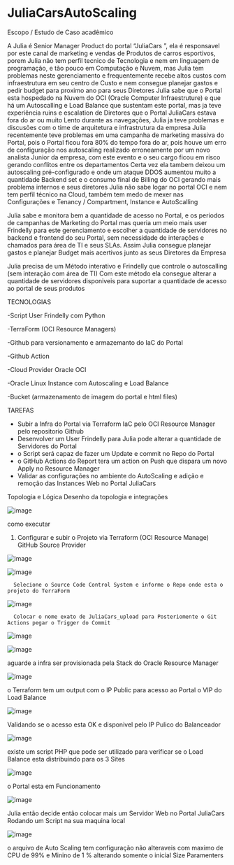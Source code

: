 # JuliaCarsAutoScaling


Escopo / Estudo de Caso acadêmico 


A Julia é Senior Manager Product do portal “JuliaCars ”, ela é responsavel por este canal de marketing e vendas de Produtos de carros esportivos, porem Julia não tem perfil tecnico de Tecnologia e nem em linguagem de programação, e tão pouco em Computação e Nuvem, mas Julia tem problemas neste gerenciamento e frequentemente recebe altos custos com infraestrutura em seu centro de Custo e nem consegue planejar gastos e pedir budget para proximo ano para seus Diretores
Julia sabe que o Portal esta hospedado na Nuvem do OCI (Oracle Computer Infraestruture) e que há um Autoscalling e Load Balance que sustentam este portal, mas ja teve experiência ruins e escalation de Diretores que o Portal JuliaCars estava fora do ar ou muito Lento durante as navegações, Julia ja teve problemas e discusões com o time de arquitetura e infrastrutura da empresa 
Julia recentemente teve problemas em uma campanha de marketing massiva do Portal, pois  o Portal ficou fora 80% do tempo fora do ar, pois houve um erro de configuração nos autoscaling realizado erroneamente por um novo analista Junior da empresa, com este evento e o seu cargo ficou em risco gerando conflitos entre os departamentos
Certa vez ela tambem deixou um autoscaling pré-configurado e onde um ataque DDOS aumentou muito a quantidade Backend set e o consumo final de Billing do OCI gerando mais problema internos e seus diretores 
Julia não sabe logar no portal OCI e nem tem perfil técnico na Cloud, também tem medo de mexer nas Configurações e Tenancy / Compartment, Instance e AutoScalling

Julia sabe e monitora bem a quantidade de acesso no Portal, e os periodos de campanhas de Marketing do Portal mas queria um meio mais user Frindelly para este gerenciamento e escolher a quantidade de servidores no backend e frontend do seu Portal, sem necessidade de interações e chamados para área de TI e seus SLAs. Assim Julia consegue planejar gastos e planejar Budget mais acertivos junto as seus Diretores da Empresa 

Julia precisa de um Método interativo e Frindelly que controle o autoscalling (sem interação com área de TI)
Com este método ela consegue alterar a quantidade de servidores disponiveis para suportar a quantidade de acesso ao portal de seus produtos 



TECNOLOGIAS

-Script User Frindelly com Python

-TerraForm (OCI Resource Managers)
 
-Github para versionamento e armazemanto do IaC do Portal

-Github Action

-Cloud Provider Oracle OCI 

-Oracle Linux Instance com Autoscaling e Load Balance

-Bucket (armazenamento de imagem do portal e html files)


TAREFAS

- Subir a Infra do Portal via Terraform IaC pelo OCI Resource Manager pelo repositorio Github
- Desenvolver um User Frindelly para Julia pode alterar a quantidade de Servidores do Portal
- o Script será capaz de fazer um Update e commit no Repo do Portal
- o GitHub Actions do Report tera um action on Push que dispara um novo Apply no Resource Manager 
- Validar as configurações no ambiente do AutoScaling e adição e remoção das Instances Web no Portal JuliaCars


Topologia e Lógica
Desenho da topologia e integrações

![image](https://user-images.githubusercontent.com/109544121/206062546-672508e6-50b3-4963-ad49-2a229498a1f7.png)




como executar 
1.	Configurar e subir o Projeto via Terraform (OCI Resource Manage) GitHub Source Provider

![image](https://user-images.githubusercontent.com/109544121/206059814-65b6afbd-6647-4594-a012-ad136cf6f91d.png)

![image](https://user-images.githubusercontent.com/109544121/206060074-370d3c42-2f83-4a1c-85f8-8d7220954273.png)


      Selecione o Source Code Control System e informe o Repo onde esta o projeto do TerraForm
      
![image](https://user-images.githubusercontent.com/109544121/206060304-e9728dc2-b32f-46e3-8b41-e710bdb9dac5.png)


      Colocar o nome exato de JuliaCars_upload para Posteriomente o Git Actions pegar o Trigger do Commit
           
  ![image](https://user-images.githubusercontent.com/109544121/206060806-3297b131-b25b-491b-a4c5-b14180084856.png)


![image](https://user-images.githubusercontent.com/109544121/206061242-7b47f43f-87c0-4d9c-b94c-923027e2af3a.png)



aguarde a infra ser provisionada pela Stack do Oracle Resource Manager

![image](https://user-images.githubusercontent.com/109544121/206061990-64c7b4d3-a4e6-4ce7-9153-249875a5c699.png)


o Terraform tem um output com o IP Public para acesso ao Portal o VIP do Load Balance

![image](https://user-images.githubusercontent.com/109544121/206063078-38ebc263-750c-446f-a507-8eb79c5ac8c4.png)


Validando se o acesso esta OK e disponivel pelo IP Pulico do Balanceador

![image](https://user-images.githubusercontent.com/109544121/206063502-5566f1d2-fbfa-483c-9d79-755d4e8324a4.png)

existe um script PHP que pode ser utilizado para verificar se o Load Balance esta distribuindo para os 3 Sites

![image](https://user-images.githubusercontent.com/109544121/206064210-9b66e025-1255-4383-b2b1-7bb492405db7.png)

o Portal esta em Funcionamento

![image](https://user-images.githubusercontent.com/109544121/206064392-f3924b6e-6e3f-4027-bdbd-952ec4285806.png)


Julia então decide então colocar mais um Servidor Web no Portal JuliaCars Rodando um Script na sua maquina local

![image](https://user-images.githubusercontent.com/109544121/206064593-1ecd93f5-26fc-4311-b9a7-224ca72e7b93.png)


o arquivo de Auto Scaling tem configuração não alteraveis com maximo de CPU de 99% e Minino de 1 % alterando somente o inicial Size Paramenters 









